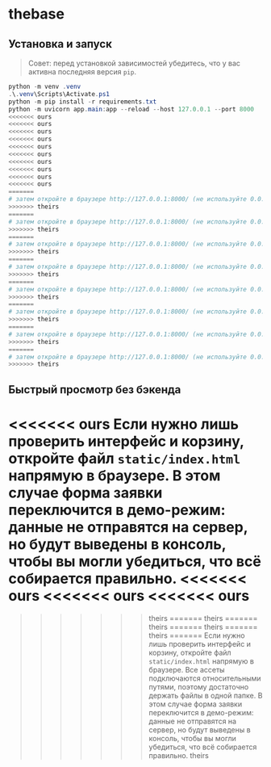 ﻿# thebase

## Установка и запуск

> Совет: перед установкой зависимостей убедитесь, что у вас активна последняя версия `pip`.

```powershell
python -m venv .venv
.\.venv\Scripts\Activate.ps1
python -m pip install -r requirements.txt
python -m uvicorn app.main:app --reload --host 127.0.0.1 --port 8000
<<<<<<< ours
<<<<<<< ours
<<<<<<< ours
<<<<<<< ours
<<<<<<< ours
<<<<<<< ours
<<<<<<< ours
<<<<<<< ours
<<<<<<< ours
<<<<<<< ours
=======
# затем откройте в браузере http://127.0.0.1:8000/ (не используйте 0.0.0.0)
>>>>>>> theirs
=======
# затем откройте в браузере http://127.0.0.1:8000/ (не используйте 0.0.0.0)
>>>>>>> theirs
=======
# затем откройте в браузере http://127.0.0.1:8000/ (не используйте 0.0.0.0)
>>>>>>> theirs
=======
# затем откройте в браузере http://127.0.0.1:8000/ (не используйте 0.0.0.0)
>>>>>>> theirs
=======
# затем откройте в браузере http://127.0.0.1:8000/ (не используйте 0.0.0.0)
>>>>>>> theirs
=======
# затем откройте в браузере http://127.0.0.1:8000/ (не используйте 0.0.0.0)
>>>>>>> theirs
=======
# затем откройте в браузере http://127.0.0.1:8000/ (не используйте 0.0.0.0)
>>>>>>> theirs
=======
# затем откройте в браузере http://127.0.0.1:8000/ (не используйте 0.0.0.0)
>>>>>>> theirs
```

## Быстрый просмотр без бэкенда

<<<<<<< ours
Если нужно лишь проверить интерфейс и корзину, откройте файл `static/index.html` напрямую в браузере. В этом случае форма заявки переключится в демо-режим: данные не отправятся на сервер, но будут выведены в консоль, чтобы вы могли убедиться, что всё собирается правильно.
<<<<<<< ours
<<<<<<< ours
<<<<<<< ours
=======
>>>>>>> theirs
=======
>>>>>>> theirs
=======
>>>>>>> theirs
=======
>>>>>>> theirs
=======
>>>>>>> theirs
=======
Если нужно лишь проверить интерфейс и корзину, откройте файл `static/index.html` напрямую в браузере. Все ассеты подключаются относительными путями, поэтому достаточно держать файлы в одной папке. В этом случае форма заявки переключится в демо-режим: данные не отправятся на сервер, но будут выведены в консоль, чтобы вы могли убедиться, что всё собирается правильно.
>>>>>>> theirs
